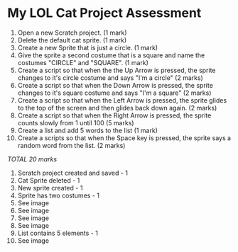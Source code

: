 # My LOL Cat Project Assessment

1. Open a new Scratch project. (1 mark)
2. Delete the default cat sprite. (1 mark)
3. Create a new Sprite that is just a circle. (1 mark)
4. Give the sprite a second costume that is a square and name the costumes "CIRCLE" and "SQUARE". (1 mark)
5. Create a script so that when the the Up Arrow is pressed, the sprite changes to it's circle costume and says "I'm a circle" (2 marks)
6. Create a script so that when the  Down Arrow is pressed, the sprite changes to it's square costume and says "I'm a square" (2 marks)
7. Create a script so that when the Left Arrow is pressed, the sprite glides to the top of the screen and then glides back down again. (2 marks)
8. Create a script so that when the Right Arrow is pressed, the sprite counts slowly from 1 until 100 (5 marks)
9. Create a list and add 5 words to the list (1 mark)
10. Create a scripts so that when the Space key is pressed, the sprite says a random word from the list. (2 marks)

_TOTAL 20 marks_

1. Scratch project created and saved - 1
2. Cat Sprite deleted - 1
3. New sprite created - 1
4. Sprite has two costumes - 1
5. See image
6. See image
7. See image
8. See image
9. List contains 5 elements - 1
10. See image